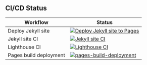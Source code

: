 
## CI/CD Status

| Workflow               | Status |
|-------------------------|--------|
| Deploy Jekyll site      | [![Deploy Jekyll site to Pages](https://github.com/happysmartlight/happysmartlight.github.io/actions/workflows/jekyll.yml/badge.svg)](https://github.com/happysmartlight/happysmartlight.github.io/actions/workflows/jekyll.yml) |
| Jekyll site CI          | [![Jekyll site CI](https://github.com/happysmartlight/happysmartlight.github.io/actions/workflows/Jekyll_CI.yml/badge.svg?branch=master)](https://github.com/happysmartlight/happysmartlight.github.io/actions/workflows/Jekyll_CI.yml) |
| Lighthouse CI           | [![Lighthouse CI](https://github.com/happysmartlight/happysmartlight.github.io/actions/workflows/Lighthouse_CI.yml/badge.svg?branch=master)](https://github.com/happysmartlight/happysmartlight.github.io/actions/workflows/Lighthouse_CI.yml) |
| Pages build deployment  | [![pages-build-deployment](https://github.com/happysmartlight/happysmartlight.github.io/actions/workflows/pages/pages-build-deployment/badge.svg)](https://github.com/happysmartlight/happysmartlight.github.io/actions/workflows/pages/pages-build-deployment) |

<!-- 
Ghi Chú:
bundle exec jekyll build
bundle exec jekyll serve 
-->
